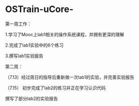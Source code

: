 # OSTrain-uCore-
第一周工作：

1.学习了Mooc上lab1相关的操作系统课程，并拥有更深的理解

2.完成了lab1实验中的6个练习

3.撰写lab1实验报告

第二周：

（7.13）经过周日的指导后重新做一次lab1的实验，并完善实验报告

（7.15）
初步完成了lab2的练习并正在学习认识代码

撰写了部分lab2的实验报告

